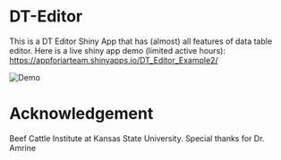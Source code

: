 # DT-Editor

This is a DT Editor Shiny App that has (almost) all features of data table editor. Here is a live shiny app demo (limited active hours): https://appforiarteam.shinyapps.io/DT_Editor_Example2/ 

![Demo](DT_Editor.gif)

# Acknowledgement
Beef Cattle Institute at Kansas State University. Special thanks for Dr. Amrine

